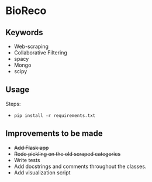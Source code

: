 # BioReco

## Keywords
  - Web-scraping
  - Collaborative Filtering
  - spacy
  - Mongo
  - scipy

## Usage

Steps:

- `pip install -r requirements.txt`




## Improvements to be made

- ~~Add Flask app~~
- ~~Redo pickling on the old scraped categories~~
- Write tests
- Add docstrings and comments throughout the classes.
- Add visualization script
